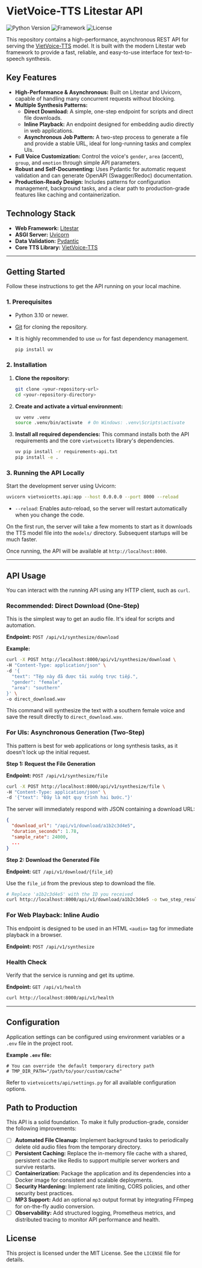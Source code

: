# VietVoice-TTS Litestar API

![Python Version](https://img.shields.io/badge/python-3.10%2B-blue)
![Framework](https://img.shields.io/badge/framework-Litestar-purple)
![License](https://img.shields.io/badge/license-MIT-green)

This repository contains a high-performance, asynchronous REST API for serving the [VietVoice-TTS](https://github.com/v-nhandt/VietVoice-TTS) model. It is built with the modern Litestar web framework to provide a fast, reliable, and easy-to-use interface for text-to-speech synthesis.

## Key Features

- **High-Performance & Asynchronous:** Built on Litestar and Uvicorn, capable of handling many concurrent requests without blocking.
- **Multiple Synthesis Patterns:**
  - **Direct Download:** A simple, one-step endpoint for scripts and direct file downloads.
  - **Inline Playback:** An endpoint designed for embedding audio directly in web applications.
  - **Asynchronous Job Pattern:** A two-step process to generate a file and provide a stable URL, ideal for long-running tasks and complex UIs.
- **Full Voice Customization:** Control the voice's `gender`, `area` (accent), `group`, and `emotion` through simple API parameters.
- **Robust and Self-Documenting:** Uses Pydantic for automatic request validation and can generate OpenAPI (Swagger/Redoc) documentation.
- **Production-Ready Design:** Includes patterns for configuration management, background tasks, and a clear path to production-grade features like caching and containerization.

## Technology Stack

- **Web Framework:** [Litestar](https://litestar.dev/)
- **ASGI Server:** [Uvicorn](https://www.uvicorn.org/)
- **Data Validation:** [Pydantic](https://docs.pydantic.dev/)
- **Core TTS Library:** [VietVoice-TTS](https://github.com/v-nhandt/VietVoice-TTS)

---

## Getting Started

Follow these instructions to get the API running on your local machine.

### 1. Prerequisites

- Python 3.10 or newer.
- [Git](https://git-scm.com/) for cloning the repository.
- It is highly recommended to use `uv` for fast dependency management.

    ```bash
    pip install uv
    ```

### 2. Installation

1. **Clone the repository:**

    ```bash
    git clone <your-repository-url>
    cd <your-repository-directory>
    ```

2. **Create and activate a virtual environment:**

    ```bash
    uv venv .venv
    source .venv/bin/activate  # On Windows: .venv\Scripts\activate
    ```

3. **Install all required dependencies:**
    This command installs both the API requirements and the core `vietvoicetts` library's dependencies.

    ```bash
    uv pip install -r requirements-api.txt
    pip install -e .
    ```

### 3. Running the API Locally

Start the development server using Uvicorn:

```bash
uvicorn vietvoicetts.api:app --host 0.0.0.0 --port 8000 --reload
```

- `--reload`: Enables auto-reload, so the server will restart automatically when you change the code.

On the first run, the server will take a few moments to start as it downloads the TTS model file into the `models/` directory. Subsequent startups will be much faster.

Once running, the API will be available at `http://localhost:8000`.

---

## API Usage

You can interact with the running API using any HTTP client, such as `curl`.

### **Recommended: Direct Download (One-Step)**

This is the simplest way to get an audio file. It's ideal for scripts and automation.

**Endpoint:** `POST /api/v1/synthesize/download`

**Example:**

```bash
curl -X POST http://localhost:8000/api/v1/synthesize/download \
-H "Content-Type: application/json" \
-d '{
  "text": "Tệp này đã được tải xuống trực tiếp.",
  "gender": "female",
  "area": "southern"
}' \
-o direct_download.wav
```

This command will synthesize the text with a southern female voice and save the result directly to `direct_download.wav`.

### **For UIs: Asynchronous Generation (Two-Step)**

This pattern is best for web applications or long synthesis tasks, as it doesn't lock up the initial request.

**Step 1: Request the File Generation**

**Endpoint:** `POST /api/v1/synthesize/file`

```bash
curl -X POST http://localhost:8000/api/v1/synthesize/file \
-H "Content-Type: application/json" \
-d '{"text": "Đây là một quy trình hai bước."}'
```

The server will immediately respond with JSON containing a download URL:

```json
{
  "download_url": "/api/v1/download/a1b2c3d4e5",
  "duration_seconds": 1.78,
  "sample_rate": 24000,
  ...
}
```

**Step 2: Download the Generated File**

**Endpoint:** `GET /api/v1/download/{file_id}`

Use the `file_id` from the previous step to download the file.

```bash
# Replace 'a1b2c3d4e5' with the ID you received
curl http://localhost:8000/api/v1/download/a1b2c3d4e5 -o two_step_result.wav
```

### **For Web Playback: Inline Audio**

This endpoint is designed to be used in an HTML `<audio>` tag for immediate playback in a browser.

**Endpoint:** `POST /api/v1/synthesize`

### **Health Check**

Verify that the service is running and get its uptime.

**Endpoint:** `GET /api/v1/health`

```bash
curl http://localhost:8000/api/v1/health
```

---

## Configuration

Application settings can be configured using environment variables or a `.env` file in the project root.

**Example `.env` file:**

```
# You can override the default temporary directory path
# TMP_DIR_PATH="/path/to/your/custom/cache"
```

Refer to `vietvoicetts/api/settings.py` for all available configuration options.

## Path to Production

This API is a solid foundation. To make it fully production-grade, consider the following improvements:

- [ ] **Automated File Cleanup:** Implement background tasks to periodically delete old audio files from the temporary directory.
- [ ] **Persistent Caching:** Replace the in-memory file cache with a shared, persistent cache like Redis to support multiple server workers and survive restarts.
- [ ] **Containerization:** Package the application and its dependencies into a Docker image for consistent and scalable deployments.
- [ ] **Security Hardening:** Implement rate limiting, CORS policies, and other security best practices.
- [ ] **MP3 Support:** Add an optional `mp3` output format by integrating FFmpeg for on-the-fly audio conversion.
- [ ] **Observability:** Add structured logging, Prometheus metrics, and distributed tracing to monitor API performance and health.

## License

This project is licensed under the MIT License. See the `LICENSE` file for details.

